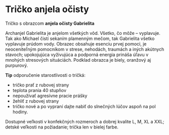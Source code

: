 Tričko anjela očisty
====================

Tričko s obrazcom **anjela očisty Gabrielita**

Archanjel Gabrielita je anjelom všetkých vôd. Všetko, čo môže – vyplavuje. Tak
ako Michael čistí sekaním plamenným mečom, tak Gabrielita všetko vyplavuje
prúdom vody. Obrazec obsahuje esenciu prvej pomoci, je neoceniteľným pomocníkom
v strese, nehodách, traumách a iných akútnych stavoch; upokojujúca vyživujúca a
podporná energia prináša úľavu v mnohých stresových situáciách. Podklad obrazca
je biely, oranžový aj purpurový.

**Tip** odporučenie starostlivosti o tričká:

* tričko prať z rubovej strany
* teplota prania 40 stupňov
* nepoužívať agresívne pracie prášky
* žehliť z rubovej strany
* tričko nové a po vypraní dajte nabiť do slnečných lúčov aspoň na pol hodiny.

Dostupné veľkosti v konfekčných rozmeroch a dobrej kvalite L, M, XL a XXL;
detské veľkosti na požiadanie; trička len v bielej farbe.

